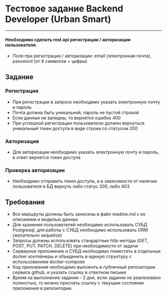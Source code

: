 # Тестовое задание Backend Developer (Urban Smart)

***

#### Необходимо сделать rest api регистрации / авторизации пользователя.
  * Поля при регистрации / авторизации: email (электронная почта), password (от 8 символов +
    цифры)
  
## Задание
### Регистрация
  * При регистрации в запросе необходимо указать электронную почту и пароль
  * Почта должна быть уникальной, пароль не пустой строкой
  * Если данные не валидны, то вернется ошибка 400
  * При успешной регистрации пользователю должен вернуться уникальный токен доступа в
    виде строки со статусом 200

### Авторизация
  * Для авторизации необходимо указать электронную почту и пароль, в ответ вернется токен
    доступа

### Проверка авторизации
  * Необходимо отправить токен доступа, и в зависимости от наличии пользователя в БД
    вернуть либо статус 200, либо 403

## Требования
  * Все маршруты должны быть занесены в файл readme.md с их описанием и
    моделью данных
  * Для хранения пользователей необходимо использовать СУБД Postgresql, для
    работы с СУБД необходимо использовать ORM (желательно sequelize)
  * Запросы должны использовать стандартные http методы (GET, POST, PUT, PATCH,
    DELETE) при необходимости от задачи
  * Серверное приложение и СУБД необходимо поместить в отдельные docker
    контейнеры и объеденить в единую структуру с использованием docker-compose
  * Код приложения необходимо выложить в публичный репозитории сервиса github,
    и указать ссылку в ответном письме
  * Время на выполнение задания – 2 дня, если задание не реализовано полностью, то
    можно прислать ссылку с текущим состояние приложения в репозитории.